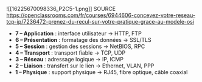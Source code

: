 ![[16225670098336_P2C5-1.png]]
SOURCE 
https://openclassrooms.com/fr/courses/6944606-concevez-votre-reseau-tcp-ip/7236472-prenez-du-recul-sur-votre-pratique-grace-au-modele-osi

- **7 – Application** : interface utilisateur → HTTP, FTP
- **6 – Présentation** : formatage des données → SSL/TLS
- **5 – Session** : gestion des sessions → NetBIOS, RPC
- **4 – Transport** : transport fiable → TCP, UDP
- **3 – Réseau** : adressage logique → IP, ICMP
- **2 – Liaison** : transfert sur le lien → Ethernet, VLAN, PPP
- **1 – Physique** : support physique → RJ45, fibre optique, câble coaxial



